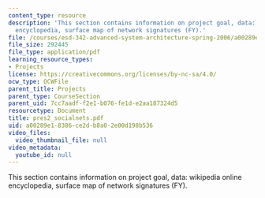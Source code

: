 ```yaml
---
content_type: resource
description: 'This section contains information on project goal, data: wikipedia online
  encyclopedia, surface map of network signatures (FY).'
file: /courses/esd-342-advanced-system-architecture-spring-2006/a00289e18386ce2db8a02e00d198b536_pres2_socialnets.pdf
file_size: 292445
file_type: application/pdf
learning_resource_types:
- Projects
license: https://creativecommons.org/licenses/by-nc-sa/4.0/
ocw_type: OCWFile
parent_title: Projects
parent_type: CourseSection
parent_uid: 7cc7aadf-f2e1-b076-fe1d-e2aa187324d5
resourcetype: Document
title: pres2_socialnets.pdf
uid: a00289e1-8386-ce2d-b8a0-2e00d198b536
video_files:
  video_thumbnail_file: null
video_metadata:
  youtube_id: null
---
```

This section contains information on project goal, data: wikipedia online encyclopedia, surface map of network signatures (FY).
